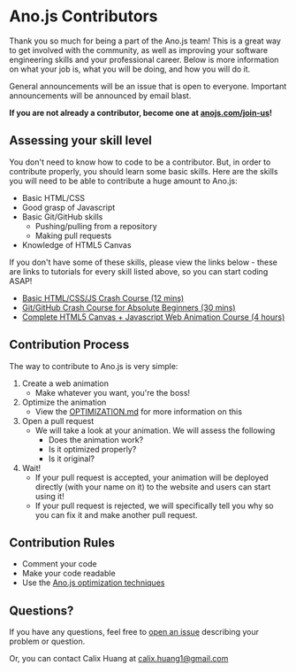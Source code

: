 # Ano.js Contributors
Thank you so much for being a part of the Ano.js team! This is a great way to get involved with the community, as well as improving your software engineering skills and your professional career. Below is more information on what your job is, what you will be doing, and how you will do it.

General announcements will be an issue that is open to everyone. Important announcements will be announced by email blast.

<b> If you are not already a contributor, become one at [anojs.com/join-us](https://anojs.com/join-us)! </b>


## Assessing your skill level
You don't need to know how to code to be a contributor. But, in order to contribute properly, you should learn some basic skills. Here are the skills you will need to be able to contribute a huge amount to Ano.js:
- Basic HTML/CSS
- Good grasp of Javascript 
- Basic Git/GitHub skills
  - Pushing/pulling from a repository
  - Making pull requests
- Knowledge of HTML5 Canvas

If you don't have some of these skills, please view the links below - these are links to tutorials for every skill listed above, so you can start coding ASAP!
- [Basic HTML/CSS/JS Crash Course (12 mins)](https://www.youtube.com/watch?v=O9Uauq-Gd0c) <br/>
- [Git/GitHub Crash Course for Absolute Beginners (30 mins)](https://www.youtube.com/watch?v=SWYqp7iY_Tc) <br/>
- [Complete HTML5 Canvas + Javascript Web Animation Course (4 hours)](https://www.youtube.com/playlist?list=PLpPnRKq7eNW3We9VdCfx9fprhqXHwTPXL) <br/>


## Contribution Process
The way to contribute to Ano.js is very simple:
1. Create a web animation
    - Make whatever you want, you're the boss!
2. Optimize the animation
    - View the [OPTIMIZATION.md](OPTIMIZATION.md) for more information on this
3. Open a pull request
    - We will take a look at your animation. We will assess the following
      - Does the animation work?
      - Is it optimized properly?
      - Is it original?
4. Wait!
    - If your pull request is accepted, your animation will be deployed directly (with your name on it) to the website and users can start using it!
    - If your pull request is rejected, we will specifically tell you why so you can fix it and make another pull request.


## Contribution Rules
- Comment your code
- Make your code readable
- Use the [Ano.js optimization techniques](OPTIMIZATION.md)


## Questions?
If you have any questions, feel free to [open an issue](https://github.com/anojs/anojs-animations/issues) describing your problem or question. 

Or, you can contact Calix Huang at calix.huang1@gmail.com
